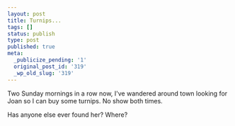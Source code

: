 ```yaml
---
layout: post
title: Turnips...
tags: []
status: publish
type: post
published: true
meta:
  _publicize_pending: '1'
  original_post_id: '319'
  _wp_old_slug: '319'
---
```

Two Sunday mornings in a row now, I've wandered around town looking for Joan so I can buy some turnips.  No show both times.

Has anyone else ever found her?  Where?
